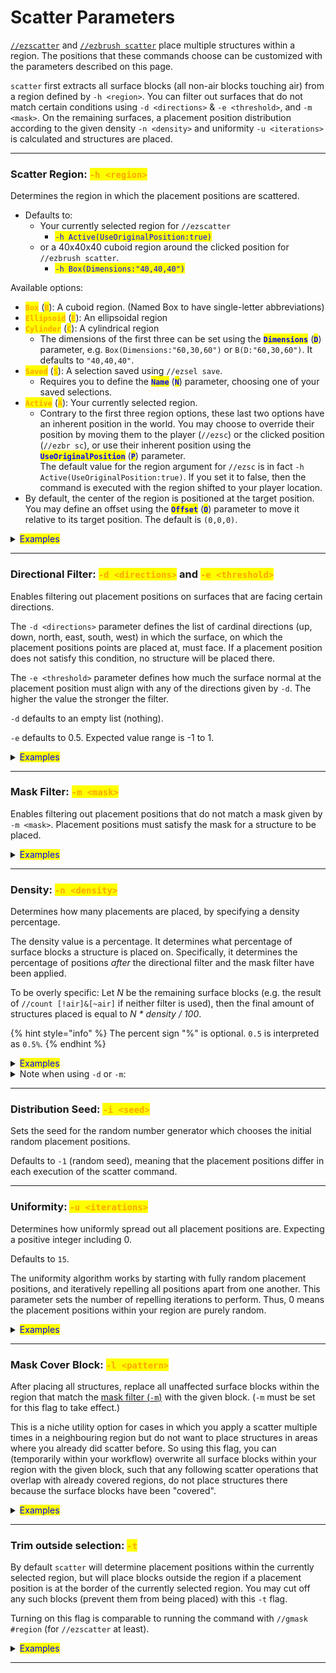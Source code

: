 # Scatter Parameters

[`//ezscatter`](./#overview) and [`//ezbrush scatter`](./#overview) place multiple structures within a region. The positions that these commands choose can be customized with the parameters described on this page.

`scatter` first extracts all surface blocks (all non-air blocks touching air) from a region defined by `-h <region>`. You can filter out surfaces that do not match certain conditions using `-d <directions>` & `-e <threshold>`, and `-m <mask>`. On the remaining surfaces, a placement position distribution according to the given density `-n <density>` and uniformity `-u <iterations>` is calculated and structures are placed.

***

### Scatter Region: <mark style="color:orange;">`-h <region>`</mark>

Determines the region in which the placement positions are scattered.

* Defaults to:
  * Your currently selected region for `//ezscatter`
    * <mark style="color:blue;">`-h Active(UseOriginalPosition:true)`</mark>
  * or a 40x40x40 cuboid region around the clicked position for `//ezbrush scatter`.
    * <mark style="color:blue;">`-h Box(Dimensions:"40,40,40")`</mark>

Available options:

* <mark style="color:orange;">**`Box`**</mark> (<mark style="color:orange;">**`B`**</mark>): A cuboid region. (Named Box to have single-letter abbreviations)
* <mark style="color:orange;">**`Ellipsoid`**</mark> (<mark style="color:orange;">**`E`**</mark>): An ellipsoidal region
* <mark style="color:orange;">**`Cylinder`**</mark> (<mark style="color:orange;">**`C`**</mark>): A cylindrical region
  * The dimensions of the first three can be set using the <mark style="color:blue;">**`Dimensions`**</mark> (<mark style="color:blue;">**`D`**</mark>) parameter, e.g. `Box(Dimensions:"60,30,60")` or `B(D:"60,30,60")`. It defaults to `"40,40,40"`.
* <mark style="color:orange;">**`Saved`**</mark> (<mark style="color:orange;">**`S`**</mark>): A selection saved using `//ezsel save`.
  * Requires you to define the <mark style="color:blue;">**`Name`**</mark> (<mark style="color:blue;">**`N`**</mark>) parameter, choosing one of your saved selections.
* <mark style="color:orange;">**`Active`**</mark> (<mark style="color:orange;">**`A`**</mark>): Your currently selected region.
  * Contrary to the first three region options, these last two options have an inherent position in the world. You may choose to override their position by moving them to the player (`//ezsc`) or the clicked position (`//ezbr sc`), or use their inherent position using the <mark style="color:blue;">**`UseOriginalPosition`**</mark> (<mark style="color:blue;">**`P`**</mark>) parameter.\
    The default value for the region argument for `//ezsc` is in fact `-h Active(UseOriginalPosition:true)`. If you set it to false, then the command is executed with the region shifted to your player location.
* By default, the center of the region is positioned at the target position. You may define an offset using the <mark style="color:blue;">**`Offset`**</mark> (<mark style="color:blue;">**`O`**</mark>) parameter to move it relative to its target position. The default is `(0,0,0)`.

<details>

<summary><mark style="color:blue;">Examples</mark></summary>

Ex. command: `//ezbrush scatter Clipboard`` `**`-h <region>`**

Gif going through the following options, using the brush once at the same position:

* <mark style="color:orange;">`-h Box`</mark>
* <mark style="color:orange;">`-h Cylinder`</mark>
* <mark style="color:orange;">`-h Saved(Name:$triangle)`</mark>
* <mark style="color:orange;">`-h Saved(Name:$triangle,Offset:(0,0,10))`</mark>

<img src="../../.gitbook/assets/ScatterRegion_example1.gif" alt="" data-size="original">

Whereby `$triangle` is just some 3-point polyhedral selection I saved with //ezsel.

Selection is visualised using pink wool for clarity (using the [-l flag](scatter-parameters.md#mask-cover-block-b-less-than-pattern-greater-than)).

</details>

***

### Directional Filter: <mark style="color:orange;">`-d <directions>`</mark> and <mark style="color:orange;">`-e <threshold>`</mark>

Enables filtering out placement positions on surfaces that are facing certain directions.

The `-d <directions>` parameter defines the list of cardinal directions (up, down, north, east, south, west) in which the surface, on which the placement positions points are placed at, must face. If a placement position does not satisfy this condition, no structure will be placed there.

The `-e <threshold>` parameter defines how much the surface normal at the placement position must align with any of the directions given by `-d`. The higher the value the stronger the filter.

`-d` defaults to an empty list (nothing).

`-e` defaults to 0.5. Expected value range is -1 to 1.

<details>

<summary><mark style="color:blue;">Examples</mark></summary>

`//ezsc Clipboard S C`` `**`-d <directions>`** **`-e <threshold>`**

**`-d west,up`** **`-e 0.5`** (Satter points must be on a surface facing either west or up.)

<img src="../../.gitbook/assets/ScatterDirectionalFilter_example.png" alt="" data-size="original">

**`-d up`** **`-e <threshold>`** (scatter points must be on a surface facing roughly upwards)

* starts at **`-e -1.0`** (weakest filter threshold, all shapes are placed)
* pauses at **`-e 0.0`** (half of all directions are filtered out)
* and ends at **`-e 1.0`** (strongest filter threshold, no shapes are placed anymore).

<img src="../../.gitbook/assets/ScatterDirectionalFilter_demo.gif" alt="" data-size="original">

</details>

***

### Mask Filter: <mark style="color:orange;">`-m <mask>`</mark>

Enables filtering out placement positions that do not match a mask given by `-m <mask>`. Placement positions must satisfy the mask for a structure to be placed.

<details>

<summary><mark style="color:blue;">Examples</mark></summary>

`//ezsc Clipboard S C`` `**`-m <mask>`** (with the clipboard being a default vanilla oak tree)

Using the following masks:

* **`-m red`** (only placement positions on red wool blocks are chosen)
* **`-m !red`** (only placements positions on anything but red wool blocks are chosen)
* **`-m =y>95`** (only placement positions which are above y>95 are chosen)

<img src="../../.gitbook/assets/ScatterMaskFilter_demo.gif" alt="" data-size="original">

</details>

***

### Density: <mark style="color:orange;">`-n <density>`</mark>

Determines how many placements are placed, by specifying a density percentage.

The density value is a percentage. It determines what percentage of surface blocks a structure is placed on. Specifically, it determines the percentage of positions _after_ the directional filter and the mask filter have been applied.

To be overly specific: Let _N_ be the remaining surface blocks (e.g. the result of `//count [!air]&[~air]` if neither filter is used), then the final amount of structures placed is equal to _N \* density / 100_.

{% hint style="info" %}
The percent sign "%" is optional. `0.5` is interpreted as `0.5%`.
{% endhint %}

<details>

<summary><mark style="color:blue;">Examples</mark></summary>

**`//ezsc Clipboard C C -n <density>`** (with the clipboard being a default vanilla oak tree)

**`-n 2%`** (default) or **`-n 2`** (`%` is optional):

<img src="../../.gitbook/assets/ScatterDensity_example1.png" alt="" data-size="original">

**`-n 0.5%`**

<img src="../../.gitbook/assets/ScatterDensity_example2.png" alt="" data-size="original">

**`-n 5%`**

<img src="../../.gitbook/assets/ScatterDensity_example3.png" alt="" data-size="original">

</details>

<details>

<summary>Note when using <code>-d</code> or <code>-m</code>:</summary>

The density specifies the percentage of _**remaining**_ surface blocks on which a placement is placed.

If for example, you use the mask filter to restrict the placement to a specific block which only rarely occurs within your selection, e.g. with the following region and `-m sea_lantern`,

<img src="../../.gitbook/assets/ScatterDensityHint_example1.png" alt="" data-size="original">

Then `-n 2%`, the default density, implies that from all sea\_lantern blocks (that touch air) only 2% are chosen as a placement position. The result of doing `//ezsc Clipboard -m sea_lantern` is therefore:

<img src="../../.gitbook/assets/ScatterDensityHint_example2.png" alt="" data-size="original">

For cases like these, where you want to place a structure at every instance of a specific block you'd therefore use `-n 100%`. Doing `//ezsc Clipboard -m sea_lantern -n 100%` in our example results in:

<img src="../../.gitbook/assets/ScatterDensityHint_example3.png" alt="" data-size="original">

</details>

***

### Distribution Seed: <mark style="color:orange;">`-i <seed>`</mark>

Sets the seed for the random number generator which chooses the initial random placement positions.

Defaults to `-1` (random seed), meaning that the placement positions differ in each execution of the scatter command.

***

### Uniformity: <mark style="color:orange;">`-u <iterations>`</mark>

Determines how uniformly spread out all placement positions are. Expecting a positive integer including 0.

Defaults to `15`.

The uniformity algorithm works by starting with fully random placement positions, and iteratively repelling all positions apart from one another. This parameter sets the number of repelling iterations to perform. Thus, 0 means the placement positions within your region are purely random.

<details>

<summary><mark style="color:blue;">Examples</mark></summary>

`//ezsc Clipboard C C`` `**`-u <iterations>`** (with the clipboard being a default vanilla oak tree)

* `-u 0` (fully random distribution)
* `-u 2` (slightly uniform distribution)
* `-u 20` (very uniform distribution)

GIF starting with **`-u 0`** and ending with **`-u 20`**:

<img src="../../.gitbook/assets/ScatterUniformity_demo.gif" alt="" data-size="original">

</details>

***

### Mask Cover Block: <mark style="color:orange;">`-l <pattern>`</mark>

After placing all structures, replace all unaffected surface blocks within the region that match the [mask filter (`-m`)](scatter-parameters.md#mask-filter-m-less-than-mask-greater-than) with the given block. (`-m` must be set for this flag to take effect.)

This is a niche utility option for cases in which you apply a scatter multiple times in a neighbouring region but do not want to place structures in areas where you already did scatter before. So using this flag, you can (temporarily within your workflow) overwrite all surface blocks within your region with the given block, such that any following scatter operations that overlap with already covered regions, do not place structures there because the surface blocks have been "covered".

<details>

<summary><mark style="color:blue;">Examples</mark></summary>

`//ezbrush scatter Clipboard -m clay`

Running ezbrush scatter **without** the `-l` flag results in densely placed area wherever the clicked areas overlap, which may not be the desired result.

<img src="../../.gitbook/assets/ScatterMaskCoverBlock_example1.gif" alt="" data-size="original">

`//ezbrush scatter Clipboard -m clay -b pink`

Running ezbrush scatter **with** `-b pink`, whereby pink wool is just some random block in this case, covers the affected areas such that, combined with the `-m clay` mask filter subsequent brush clicks do not place any new shapes there, even when the regions overlap.

<img src="../../.gitbook/assets/ScatterMaskCoverBlock_example2.gif" alt="" data-size="original">

</details>

***

### Trim outside selection: <mark style="color:orange;">`-t`</mark>

By default `scatter` will determine placement positions within the currently selected region, but will place blocks outside the region if a placement position is at the border of the currently selected region. You may cut off any such blocks (prevent them from being placed) with this `-t` flag.

Turning on this flag is comparable to running the command with `//gmask #region` (for `//ezscatter` at least).

<details>

<summary><mark style="color:blue;">Examples</mark></summary>

If this is our selected region:

<img src="../../.gitbook/assets/ScatterTrimFlag_example1.png" alt="" data-size="original">

Then executing the ezsc command without the flag will result in blocks potentially being placed outside the region. Only the placement/origin positions are restricted to the region.

Without `-t` flag:

`//ezsc Cl C C -s 15,21,15 -n 0.5%`

<img src="../../.gitbook/assets/ScatterTrimFlag_example2.png" alt="" data-size="original">

With `-t` flag:

`//ezsc Cl C C -s 15,21,15 -n 0.5%`` `**`-t`**

<img src="../../.gitbook/assets/ScatterTrimFlag_example3.png" alt="" data-size="original">

</details>

***
